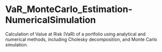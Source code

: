 # VaR_MonteCarlo_Estimation-NumericalSimulation
Calculation of Value at Risk (VaR) of a portfolio using analytical and numerical methods, including Cholesky decomposition, and Monte Carlo simulation.
